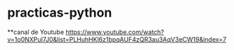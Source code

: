 # practicas-python

**canal de Youtube
https://www.youtube.com/watch?v=1o0NXPuI7J0&list=PLHuhHKl6z1bpqAUF4zQR3au3AqV3eCW19&index=7

